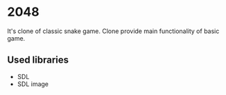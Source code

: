 # 2048
It's clone of classic snake game. Clone provide main functionality of basic game.

## Used libraries 
- SDL 
- SDL image